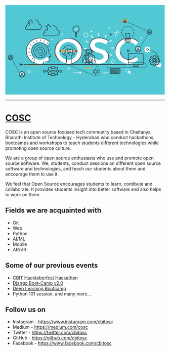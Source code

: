 ![COSC banner](static/img/banner.svg)

---

# [COSC](https://cosc.cbit.ac.in)

COSC is an open source focused tech community based in Chaitanya Bharathi Institute of Technology - Hyderabad who conduct hackathons, bootcamps and workshops to teach students different technologies while promoting open source culture.

We are a group of open source enthusiasts who use and promote open source software. We, students, conduct sessions on different open source software and technologies, and teach our students about them and encourage them to use it.

We feel that Open Source encourages students to learn, contibute and collaborate. It provides students insight into better software and also helps to work on them.

## Fields we are acquainted with

- Git
- Web
- Python
- AI/ML
- Mobile
- AR/VR

## Some of our previous events

- [CBIT Hacktoberfest Hackathon](https://hacktoberfest.cbit.org.in)
- [Django Boot-Camp v2.0](https://djangocamp.cbit.org.in)
- [Deep Learning Bootcamp](https://dl.cbit.org.in)
- Python 101 session, and many more...

## Follow us on

- Instagram - https://www.instagram.com/cbitosc
- Medium - https://medium.com/cosc
- Twitter - https://twitter.com/cbitosc
- GitHub - https://github.com/cbitosc
- Facebook - https://www.facebook.com/cbitosc
